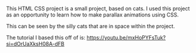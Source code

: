 This HTML CSS project is a small project, based on cats.
I used this project as an opportunity to learn how to make parallax animations 
using CSS. 

This can be seen by the silly cats that are in space within the project.

The tutorial I based this off of is: https://youtu.be/mxHoPYFsTuk?si=dOrUaXksH08A-dFB
